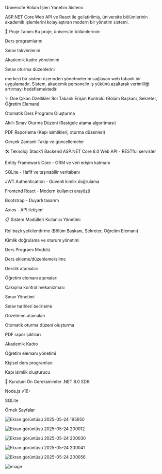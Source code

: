 Üniversite Bölüm İşleri Yönetim Sistemi

ASP.NET Core Web API ve React ile geliştirilmiş, üniversite bölümlerinin akademik işlemlerini kolaylaştıran modern bir yönetim sistemi.

📌 Proje Tanımı
Bu proje, üniversite bölümlerinin:

Ders programlarını

Sınav takvimlerini

Akademik kadro yönetimini

Sınav oturma düzenlerini

merkezi bir sistem üzerinden yönetmelerini sağlayan web tabanlı bir uygulamadır. Sistem, akademik personelin iş yükünü azaltarak verimliliği artırmayı hedeflemektedir.

✨ Öne Çıkan Özellikler
Rol Tabanlı Erişim Kontrolü (Bölüm Başkanı, Sekreter, Öğretim Elemanı)

Otomatik Ders Programı Oluşturma

Akıllı Sınav Oturma Düzeni (Rastgele atama algoritması)

PDF Raporlama (Kapı isimlikleri, oturma düzenleri)

Gerçek Zamanlı Takip ve güncellemeler

🛠 Teknoloji Stack'i
Backend
ASP.NET Core 8.0 Web API - RESTful servisler

Entity Framework Core - ORM ve veri erişim katmanı

SQLite - Hafif ve taşınabilir veritabanı

JWT Authentication - Güvenli kimlik doğrulama

Frontend
React - Modern kullanıcı arayüzü

Bootstrap - Duyarlı tasarım

Axios - API iletişimi

📋 Sistem Modülleri
Kullanıcı Yönetimi

Rol bazlı yetkilendirme (Bölüm Başkanı, Sekreter, Öğretim Elemanı)

Kimlik doğrulama ve oturum yönetimi

Ders Programı Modülü

Ders ekleme/düzenleme/silme

Derslik atamaları

Öğretim elemanı atamaları

Çakışma kontrol mekanizması

Sınav Yönetimi

Sınav tarihleri belirleme

Gözetmen atamaları

Otomatik oturma düzeni oluşturma

PDF rapor çıktıları

Akademik Kadro

Öğretim elemanı yönetimi

Kişisel ders programları

Kapı isimlik oluşturucu

🚀 Kurulum
Ön Gereksinimler
.NET 8.0 SDK

Node.js v16+

SQLite

Örnek Sayfalar


![Ekran görüntüsü 2025-05-24 195950](https://github.com/user-attachments/assets/5a818b82-32dc-4fba-9af8-91bc997041cf)

![Ekran görüntüsü 2025-05-24 200012](https://github.com/user-attachments/assets/e6c0a06d-3c2f-40dd-bb3b-3755e169627c)


![Ekran görüntüsü 2025-05-24 200030](https://github.com/user-attachments/assets/d02a2418-e50c-440f-8d03-9006a27418c1)

![Ekran görüntüsü 2025-05-24 200041](https://github.com/user-attachments/assets/7df6f294-68b9-4363-850b-04abdc4218de)


![Ekran görüntüsü 2025-05-24 200056](https://github.com/user-attachments/assets/38e65a9d-b733-4cde-bb06-95b121378eb8)

![image](https://github.com/user-attachments/assets/cfc3fb77-34f7-451d-9eac-772d64804334)
